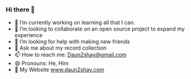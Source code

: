 ### Hi there 👋

- 🔭 I’m currently working on learning all that I can.
- 👯 I’m looking to collaborate on an open source project to expand my experience
- 🤔 I’m looking for help with making new friends
- 💬 Ask me about my record collection
- 📫 How to reach me: Daun2shay@gmail.com
- 😄 Pronouns: He, Him
- 🔗 My Website www.daun2shay.com
